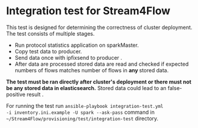 # Integration test for Stream4Flow

This test is designed for determining the correctness of cluster deployment.
The test consists of multiple stages.
- Run protocol statistics application on sparkMaster.
- Copy test data to producer.
- Send data once with ipfixsend to producer .
- After data are processed stored data are read and checked if expected numbers of flows matches number of flows in <b> any </b> stored data. 

<b> The test must be ran directly after cluster's deployment or there must not be any stored data in elasticsearch.</b>
Stored data could lead to an false-positive result .

For running the test run <code>ansible-playbook integration-test.yml -i inventory.ini.example -U spark --ask-pass</code> command in <code>~/Stream4Flow/provisioning/test/integration-test</code> directory.